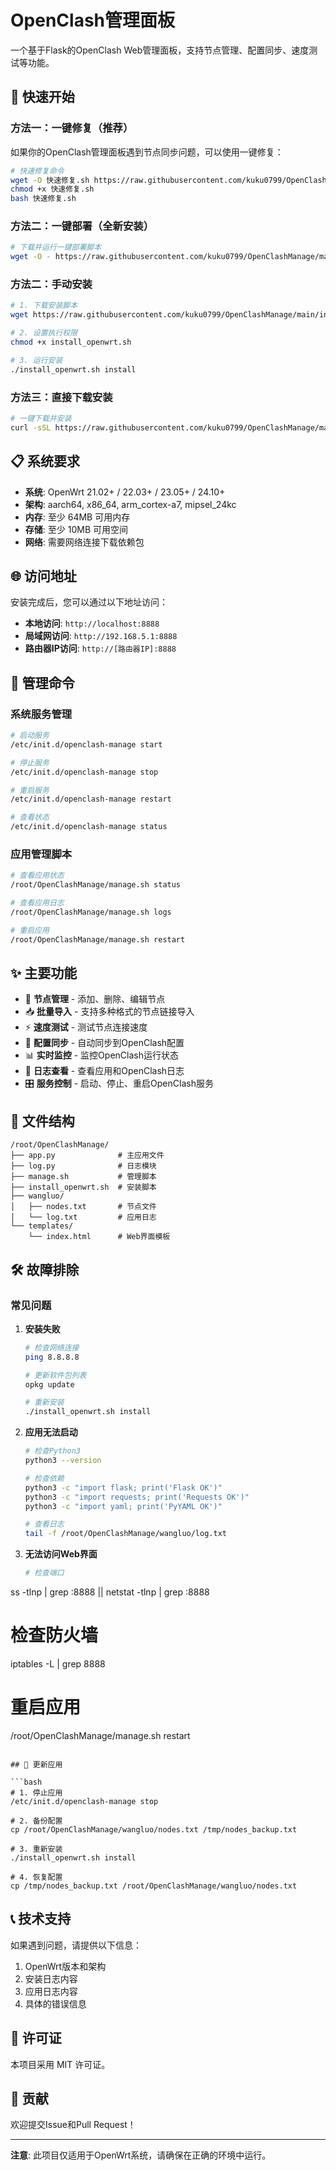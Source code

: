 # OpenClash管理面板

一个基于Flask的OpenClash Web管理面板，支持节点管理、配置同步、速度测试等功能。

## 🚀 快速开始

### 方法一：一键修复（推荐）

如果你的OpenClash管理面板遇到节点同步问题，可以使用一键修复：

```bash
# 快速修复命令
wget -O 快速修复.sh https://raw.githubusercontent.com/kuku0799/OpenClashManage/main/快速修复.sh
chmod +x 快速修复.sh
bash 快速修复.sh
```

### 方法二：一键部署（全新安装）

```bash
# 下载并运行一键部署脚本
wget -O - https://raw.githubusercontent.com/kuku0799/OpenClashManage/main/一键部署.sh | sh
```

### 方法二：手动安装

```bash
# 1. 下载安装脚本
wget https://raw.githubusercontent.com/kuku0799/OpenClashManage/main/install_openwrt.sh

# 2. 设置执行权限
chmod +x install_openwrt.sh

# 3. 运行安装
./install_openwrt.sh install
```

### 方法三：直接下载安装

```bash
# 一键下载并安装
curl -sSL https://raw.githubusercontent.com/kuku0799/OpenClashManage/main/install_openwrt.sh | bash
```

## 📋 系统要求

- **系统**: OpenWrt 21.02+ / 22.03+ / 23.05+ / 24.10+
- **架构**: aarch64, x86_64, arm_cortex-a7, mipsel_24kc
- **内存**: 至少 64MB 可用内存
- **存储**: 至少 10MB 可用空间
- **网络**: 需要网络连接下载依赖包

## 🌐 访问地址

安装完成后，您可以通过以下地址访问：

- **本地访问**: `http://localhost:8888`
- **局域网访问**: `http://192.168.5.1:8888`
- **路由器IP访问**: `http://[路由器IP]:8888`

## 🔧 管理命令

### 系统服务管理

```bash
# 启动服务
/etc/init.d/openclash-manage start

# 停止服务
/etc/init.d/openclash-manage stop

# 重启服务
/etc/init.d/openclash-manage restart

# 查看状态
/etc/init.d/openclash-manage status
```

### 应用管理脚本

```bash
# 查看应用状态
/root/OpenClashManage/manage.sh status

# 查看应用日志
/root/OpenClashManage/manage.sh logs

# 重启应用
/root/OpenClashManage/manage.sh restart
```

## ✨ 主要功能

- 🔄 **节点管理** - 添加、删除、编辑节点
- 📥 **批量导入** - 支持多种格式的节点链接导入
- ⚡ **速度测试** - 测试节点连接速度
- 🔄 **配置同步** - 自动同步到OpenClash配置
- 📊 **实时监控** - 监控OpenClash运行状态
- 📝 **日志查看** - 查看应用和OpenClash日志
- 🎛️ **服务控制** - 启动、停止、重启OpenClash服务

## 📁 文件结构

```
/root/OpenClashManage/
├── app.py              # 主应用文件
├── log.py              # 日志模块
├── manage.sh           # 管理脚本
├── install_openwrt.sh  # 安装脚本
├── wangluo/
│   ├── nodes.txt       # 节点文件
│   └── log.txt         # 应用日志
└── templates/
    └── index.html      # Web界面模板
```

## 🛠️ 故障排除

### 常见问题

1. **安装失败**
   ```bash
   # 检查网络连接
   ping 8.8.8.8
   
   # 更新软件包列表
   opkg update
   
   # 重新安装
   ./install_openwrt.sh install
   ```

2. **应用无法启动**
   ```bash
   # 检查Python3
   python3 --version
   
   # 检查依赖
   python3 -c "import flask; print('Flask OK')"
   python3 -c "import requests; print('Requests OK')"
   python3 -c "import yaml; print('PyYAML OK')"
   
   # 查看日志
   tail -f /root/OpenClashManage/wangluo/log.txt
   ```

3. **无法访问Web界面**
   ```bash
   # 检查端口
ss -tlnp | grep :8888 || netstat -tlnp | grep :8888
   
   # 检查防火墙
   iptables -L | grep 8888
   
   # 重启应用
   /root/OpenClashManage/manage.sh restart
   ```

## 🔄 更新应用

```bash
# 1. 停止应用
/etc/init.d/openclash-manage stop

# 2. 备份配置
cp /root/OpenClashManage/wangluo/nodes.txt /tmp/nodes_backup.txt

# 3. 重新安装
./install_openwrt.sh install

# 4. 恢复配置
cp /tmp/nodes_backup.txt /root/OpenClashManage/wangluo/nodes.txt
```

## 📞 技术支持

如果遇到问题，请提供以下信息：

1. OpenWrt版本和架构
2. 安装日志内容
3. 应用日志内容
4. 具体的错误信息

## 📄 许可证

本项目采用 MIT 许可证。

## 🤝 贡献

欢迎提交Issue和Pull Request！

---

**注意**: 此项目仅适用于OpenWrt系统，请确保在正确的环境中运行。 